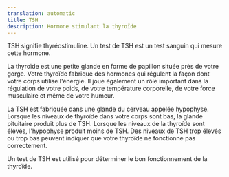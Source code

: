```yaml
---
translation: automatic
title: TSH
description: Hormone stimulant la thyroïde
---
```


TSH signifie thyréostimuline. Un test de TSH est un test sanguin qui mesure cette hormone.

La thyroïde est une petite glande en forme de papillon située près de votre gorge. Votre thyroïde fabrique des hormones qui régulent la façon dont votre corps utilise l'énergie. Il joue également un rôle important dans la régulation de votre poids, de votre température corporelle, de votre force musculaire et même de votre humeur.

La TSH est fabriquée dans une glande du cerveau appelée hypophyse. Lorsque les niveaux de thyroïde dans votre corps sont bas, la glande pituitaire produit plus de TSH. Lorsque les niveaux de la thyroïde sont élevés, l'hypophyse produit moins de TSH. Des niveaux de TSH trop élevés ou trop bas peuvent indiquer que votre thyroïde ne fonctionne pas correctement.

Un test de TSH est utilisé pour déterminer le bon fonctionnement de la thyroïde.
